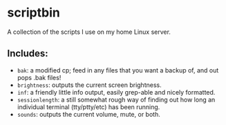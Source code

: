 # scriptbin
A collection of the scripts I use on my home Linux server.

## Includes:
 - `bak`: a modified cp; feed in any files that you want a backup of, and out pops .bak files!
 - `brightness`: outputs the current screen brightness.
 - `inf`: a friendly little info output, easily grep-able and nicely formatted.
 - `sessionlength`: a still somewhat rough way of finding out how long an individual terminal (tty/ptty/etc) has been running.
 - `sounds`: outputs the current volume, mute, or both.
